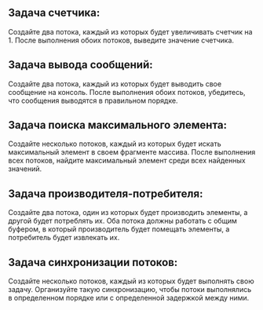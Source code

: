 ## Задача счетчика:
Создайте два потока, каждый из которых будет увеличивать счетчик на 1.
После выполнения обоих потоков, выведите значение счетчика.

## Задача вывода сообщений:
Создайте два потока, каждый из которых будет выводить свое сообщение на консоль.
После выполнения обоих потоков, убедитесь, что сообщения выводятся в правильном порядке.

## Задача поиска максимального элемента:
Создайте несколько потоков, каждый из которых будет искать максимальный элемент в своем фрагменте массива.
После выполнения всех потоков, найдите максимальный элемент среди всех найденных значений.

## Задача производителя-потребителя:
Создайте два потока, один из которых будет производить элементы, а другой будет потреблять их. 
Оба потока должны работать с общим буфером, в который производитель будет помещать элементы, а потребитель будет извлекать их.

## Задача синхронизации потоков:
Создайте несколько потоков, каждый из которых будет выполнять свою задачу. 
Организуйте такую синхронизацию, чтобы потоки выполнялись в определенном порядке или с определенной задержкой между ними.